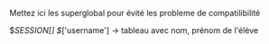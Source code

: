 Mettez ici les superglobal pour évité les probleme de compatilibilité

$_SESSION[]
$_['username'] -> tableau avec nom, prénom de l'élève
